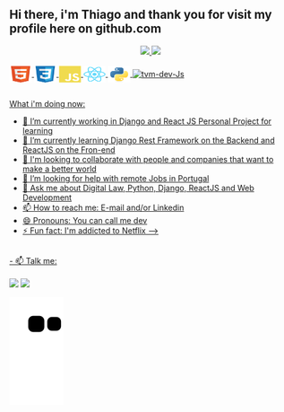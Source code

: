## Hi there, i'm Thiago and thank you for visit my profile here on github.com

<div align="center">
  <a href="https://github.com/tvm-dev">
  <img height="180em" src="https://github-readme-stats.vercel.app/api?username=tvm-dev&show_icons=true&theme=dracula&include_all_commits=true&count_private=true"/>
  <img height="180em" src="https://github-readme-stats.vercel.app/api/top-langs/?username=rafaballerini&layout=compact&langs_count=7&theme=dracula"/>
</div>
<div style="display: inline_block"><br>
   <img align="center" alt="tvm-dev-HTML" height="30" width="40" src="https://raw.githubusercontent.com/devicons/devicon/master/icons/html5/html5-original.svg">
  <img align="center" alt="tvm-dev-CSS" height="30" width="40" src="https://raw.githubusercontent.com/devicons/devicon/master/icons/css3/css3-original.svg">
  <img align="center" alt="tvm-dev-Js" height="30" width="40" src="https://raw.githubusercontent.com/devicons/devicon/master/icons/javascript/javascript-plain.svg">
  <img align="center" alt="tvm-dev-React" height="30" width="40" src="https://raw.githubusercontent.com/devicons/devicon/master/icons/react/react-original.svg">
  <img align="center" alt="tvm-dev-Python" height="30" width="40" src="https://raw.githubusercontent.com/devicons/devicon/master/icons/python/python-original.svg">
  <img align="center" alt="tvm-dev-Js" height="60" width="60" src="https://cdn.jsdelivr.net/gh/devicons/devicon/icons/django/django-original.svg" />
  </div>
  
  ##
  
What i'm doing now:

- 🔭 I’m currently working in Django and React JS Personal Project for learning
- 🌱 I’m currently learning Django Rest Framework on the Backend and ReactJS on the Fron-end
- 👯 I'm looking to collaborate with people and companies that want to make a better world
- 🤔 I’m looking for help with remote Jobs in Portugal
- 💬 Ask me about Digital Law, Python, Django, ReactJS and Web Development
- 📫 How to reach me: E-mail and/or Linkedin
- 😄 Pronouns: You can call me dev 
- ⚡ Fun fact: I'm addicted to Netflix
-->
  ##
 
<div> 
 - 📫 Talk me:<br><br>
    <a href = "mailto:tvm.dev2015@gmail.com"><img src="https://img.shields.io/badge/-Gmail-%23333?style=for-the-badge&logo=gmail&logoColor=white" target="_blank"></a>
    <a href="https://www.linkedin.com/in/tvm-dev2015/" target="_blank"><img src="https://img.shields.io/badge/-LinkedIn-%230077B5?style=for-the-badge&logo=linkedin&logoColor=white" target="_blank"></a> </div>
 
 
   ![Snake animation](https://github.com/rafaballerini/rafaballerini/blob/output/github-contribution-grid-snake.svg)
 

